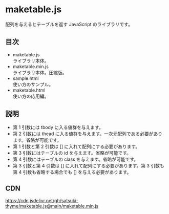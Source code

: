 # maketable.js
配列を与えるとテーブルを返す JavaScript のライブラリです。 

## 目次
* maketable.js  
  ライブラリ本体。
* maketable.min.js  
  ライブラリ本体。圧縮版。
* sample.html  
  使い方のサンプル。
* maketable.html  
  使い方の応用編。

## 説明
* 第 1 引数には tbody に入る値群を与えます。
* 第 2 引数には thead に入る値群を与えます。一次元配列である必要があります。省略が可能です。
* 第 1 引数と第 2 引数は \[\] に入れて配列にする必要があります。
* 第 3 引数にはテーブルの id を与えます。省略が可能です。
* 第 4 引数にはテーブルの class を与えます。省略が可能です。
* 第 3 引数と第 4 引数は \[\] に入れて配列にする必要があります。第 3 引数も第 4 引数も省略する場合でも \[\] を与える必要があります。

## CDN
https://cdn.jsdelivr.net/gh/satsuki-thyme/maketable.js@main/maketable.min.js
